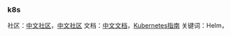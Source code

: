 ###  k8s
社区：[中文社区](https://www.kubernetes.org.cn/)，[中文社区](https://www.kubernetes.org.cn/)
文档：[中文文档](http://docs.kubernetes.org.cn/)，[Kubernetes指南](https://kubernetes.feisky.xyz/)
关键词：Helm，

